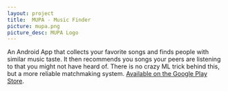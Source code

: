 ```yaml
---
layout: project
title:  MUPA - Music Finder
picture: mupa.png
picture_desc: MUPA Logo
---
```

An Android App that collects your favorite songs and finds people with similar music taste. It then recommends you songs your peers are listening to that you might not have heard of. There is no crazy ML trick behind this, but a more reliable matchmaking system. [Available on the Google Play Store](https://play.google.com/store/apps/details?id=com.orkunbulutduman.mupa).